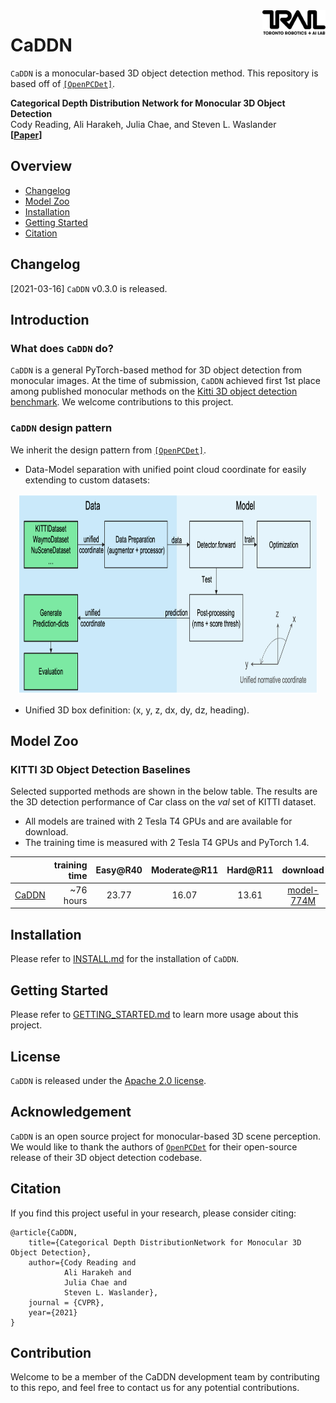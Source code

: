 <img src="docs/trailab.png" align="right" width="20%">

# CaDDN

`CaDDN` is a monocular-based 3D object detection method. This repository is based off of [`[OpenPCDet]`](https://github.com/open-mmlab/OpenPCDet).

**Categorical Depth Distribution Network for Monocular 3D Object Detection**\
Cody Reading, Ali Harakeh, Julia Chae, and Steven L. Waslander\
**[[Paper](https://arxiv.org/abs/2103.01100)]**


## Overview
- [Changelog](#changelog)
- [Model Zoo](#model-zoo)
- [Installation](docs/INSTALL.md)
- [Getting Started](docs/GETTING_STARTED.md)
- [Citation](#citation)


## Changelog
[2021-03-16] `CaDDN` v0.3.0 is released.

## Introduction


### What does `CaDDN` do?

`CaDDN` is a general PyTorch-based method for 3D object detection from monocular images.
At the time of submission, `CaDDN` achieved first 1st place among published monocular methods on the [Kitti 3D object detection benchmark](http://www.cvlibs.net/datasets/kitti/eval_object.php?obj_benchmark=3d). We welcome contributions to this project.

### `CaDDN` design pattern
We inherit the design pattern from [`[OpenPCDet]`](https://github.com/open-mmlab/OpenPCDet).

* Data-Model separation with unified point cloud coordinate for easily extending to custom datasets:
<p align="center">
  <img src="docs/dataset_vs_model.png" width="95%" height="320">
</p>

* Unified 3D box definition: (x, y, z, dx, dy, dz, heading).

## Model Zoo

### KITTI 3D Object Detection Baselines
Selected supported methods are shown in the below table. The results are the 3D detection performance of Car class on the *val* set of KITTI dataset.
* All models are trained with 2 Tesla T4 GPUs and are available for download.
* The training time is measured with 2 Tesla T4 GPUs and PyTorch 1.4.

|                                             | training time | Easy@R40 | Moderate@R11 | Hard@R11  | download |
|---------------------------------------------|----------:|:-------:|:-------:|:-------:|:---------:|
| [CaDDN](tools/cfgs/kitti_models/CaDDN.yaml) |~76 hours| 23.77 | 16.07 | 13.61 | [model-774M](https://drive.google.com/file/d/13HGW3_zCTKHGVtr_JDHD4Wv64PP5Z2mG/view?usp=sharing) |

## Installation

Please refer to [INSTALL.md](docs/INSTALL.md) for the installation of `CaDDN`.

## Getting Started

Please refer to [GETTING_STARTED.md](docs/GETTING_STARTED.md) to learn more usage about this project.


## License

`CaDDN` is released under the [Apache 2.0 license](LICENSE).

## Acknowledgement
`CaDDN` is an open source project for monocular-based 3D scene perception.
We would like to thank the authors of [`OpenPCDet`](https://github.com/open-mmlab/OpenPCDet) for their open-source release of their 3D object detection codebase.


## Citation
If you find this project useful in your research, please consider citing:
```
@article{CaDDN,
    title={Categorical Depth DistributionNetwork for Monocular 3D Object Detection},
    author={Cody Reading and
            Ali Harakeh and
            Julia Chae and
            Steven L. Waslander},
    journal = {CVPR},
    year={2021}
}
```


## Contribution
Welcome to be a member of the CaDDN development team by contributing to this repo, and feel free to contact us for any potential contributions.


